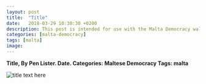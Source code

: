 ```yaml
---
layout: post
title:  "Title"
date:   2018-03-29 10:30:30 +0200
description: This post is intended for use with the Malta Democracy walking tour and smart learning activities and was originally only available via the Aurasma AR trigger.
categories: [malta-democracy]
tags: [malta]
image: 
---
```


**Title, By Pen Lister. Date. Categories: Maltese Democracy Tags: malta**

<!-- <img src="{{site.baseurl}}/assets/images/..." width="350" height="auto"> -->

![title text here]({{site.baseurl}}/assets/images/...)

